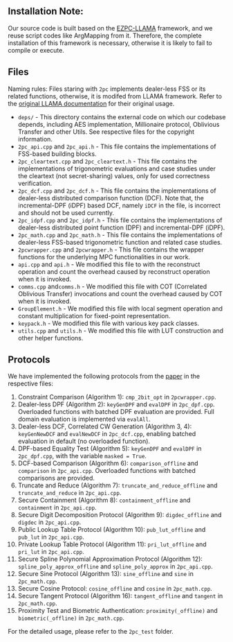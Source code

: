 ## Installation Note:

Our source code is built based on the [EZPC-LLAMA](https://github.com/mpc-msri/EzPC/tree/master/FSS) framework, and we reuse script codes like ArgMapping from it. Therefore, the complete installation of this framework is necessary, otherwise it is likely to fail to compile or execute.

## Files

Naming rules: Files staring with `2pc` implements dealer-less FSS or its related functions, otherwise, it is modifed from LLAMA framework. Refer to the [original LLAMA documentation](https://github.com/mpc-msri/EzPC/blob/master/FSS/README.md) for their original usage.

* `deps/` - This directory contains the external code on which our codebase depends, including AES implementation, Millionaire protocol, Oblivious Transfer and other Utils. See respective files for the copyright information.
* `2pc_api.cpp` and `2pc_api.h` - This file contains the implementations of FSS-based building blocks.
* `2pc_cleartext.cpp` and `2pc_cleartext.h` - This file contains the implementations of trigonometric evaluations and case studies under the cleartext (not secret-sharing) values, only for used correctness verification.
* `2pc_dcf.cpp` and `2pc_dcf.h` - This file contains the implementations of dealer-less distributed comparison function (DCF). Note that, the incremental-DPF (iDPF) based DCF, namely `iDCF` in the file, is incorrect and should not be used currently.
* `2pc_idpf.cpp` and `2pc_idpf.h` - This file contains the implementations of dealer-less distributed point function (DPF) and incremental-DPF (iDPF).
* `2pc_math.cpp` and `2pc_math.h` - This file contains the implementations of dealer-less FSS-based trigonometric function and related case studies.
* `2pcwrapper.cpp` and `2pcwrapper.h` - This file contains the wrapper functions for the underlying MPC functionalities in our work.
* `api.cpp` and `api.h` - We modified this file to with the reconstruct operation and count the overhead caused by reconstruct operation when it is invoked. 
* `comms.cpp` and`comms.h` - We modified this file with COT (Correlated Oblivious Transfer) invocations and count the overhead caused by COT when it is invoked. 
* `GroupElement.h` - We modified this file with local segment operation and constant multiplication for fixed-point representation.
* `keypack.h` - We modified this file with various key pack classes.
* `utils.cpp` and `utils.h` - We modified this file with LUT construction and other helper functions.

## Protocols

We have implemented the following protocols from the [paper](https://dx.doi.org/10.14722/ndss.2025.242233) in the respective files:

1. Constraint Comparison (Algorithm 1): `cmp_2bit_opt` in `2pcwrapper.cpp`.
2. Dealer-less DPF (Algorithm 2): `keyGenDPF` and `evalDPF` in `2pc_dpf.cpp`. Overloaded functions with batched DPF evaluation are provided. Full domain evaluation is implemented via `evalAll`.
3. Dealer-less DCF, Correlated CW Generation (Algorithm 3, 4): `keyGenNewDCF` and `evalNewDCF` in `2pc_dcf.cpp`, enabling batched evaluation in default (no overloaded function).
4. DPF-based Equality Test (Algorithm 5): `keyGenDPF` and `evalDPF` in `2pc_dpf.cpp`, with the variable `masked = True`.
5. DCF-based Comparison (Algorithm 6): `comparison_offline` and `comparison` in `2pc_api.cpp`. Overloaded functions with batched comparisons are provided.
6. Truncate and Reduce (Algorithm 7): `truncate_and_reduce_offline` and `truncate_and_reduce` in `2pc_api.cpp`.
7. Secure Containment (Algorithm 8): `containment_offline` and `containment` in `2pc_api.cpp`.
8. Secure Digit Decomposition Protocol (Algorithm 9): `digdec_offline` and `digdec` in `2pc_api.cpp`.
9. Public Lookup Table Protocol (Algorithm 10): `pub_lut_offline` and `pub_lut` in `2pc_api.cpp`.
10. Private Lookup Table Protocol (Algorithm 11): `pri_lut_offline` and `pri_lut` in `2pc_api.cpp`.
11. Secure Spline Polynomial Approximation Protocol (Algorithm 12): `spline_poly_approx_offline` and `spline_poly_approx` in `2pc_api.cpp`.
12. Secure Sine Protocol (Algorithm 13): `sine_offline` and `sine` in `2pc_math.cpp`.
13. Secure Cosine Protocol: `cosine_offline` and `cosine` in `2pc_math.cpp`.
14. Secure Tangent Protocol (Algorithm 16): `tangent_offline` and `tangent` in `2pc_math.cpp`.
15. Proximity Test and Biometric Authentication: `proximity(_offline)` and `biometric(_offline)` in `2pc_math.cpp`.

For the detailed usage, please refer to the `2pc_test` folder.

